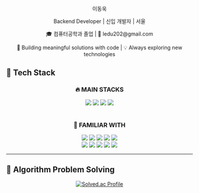 <p align="center">이동욱 </p>
<p align="center">Backend Developer | 신입 개발자 | 서울</p>
<p align="center">🎓 컴퓨터공학과 졸업 | 📧 ledu202@gmail.com</p>
<p align="center">🚀 Building meaningful solutions with code | 💡 Always exploring new technologies</p>



## 🔧 Tech Stack

<div align="center">
  <h3>🔥 MAIN STACKS</h3>
  <img src="https://img.shields.io/badge/python-3776AB?style=for-the-badge&logo=python&logoColor=white">
  <img src="https://img.shields.io/badge/flask-000000?style=for-the-badge&logo=flask&logoColor=white">
  <img src="https://img.shields.io/badge/mysql-4479A1?style=for-the-badge&logo=mysql&logoColor=white">
  <img src="https://img.shields.io/badge/docker-2496ED?style=for-the-badge&logo=docker&logoColor=white">
</div>

<br>

<div align="center">
  <h3>🧩 FAMILIAR WITH</h3>
  
  <img src="https://img.shields.io/badge/java-007396?style=for-the-badge&logo=java&logoColor=white"> 
  <img src="https://img.shields.io/badge/c-A8B9CC?style=for-the-badge&logo=c&logoColor=white">
  <img src="https://img.shields.io/badge/spring boot-6DB33F?style=for-the-badge&logo=springboot&logoColor=white"> 
  <img src="https://img.shields.io/badge/vue.js-4FC08D?style=for-the-badge&logo=vue.js&logoColor=white">
  <img src="https://img.shields.io/badge/apache airflow-017CEE?style=for-the-badge&logo=apacheairflow&logoColor=white">
  <br>
  <img src="https://img.shields.io/badge/oracle-F80000?style=for-the-badge&logo=oracle&logoColor=white"> 
  <img src="https://img.shields.io/badge/firebase-FFCA28?style=for-the-badge&logo=firebase&logoColor=black">
  <img src="https://img.shields.io/badge/html5-E34F26?style=for-the-badge&logo=html5&logoColor=white">
  <img src="https://img.shields.io/badge/css-1572B6?style=for-the-badge&logo=css3&logoColor=white">
  <img src="https://img.shields.io/badge/javascript-F7DF1E?style=for-the-badge&logo=javascript&logoColor=black"> 

</div>

---

## 🧩 Algorithm Problem Solving

<div align="center">
  <a href="https://solved.ac/ledu202">
    <img src="http://mazassumnida.wtf/api/v2/generate_badge?boj=ledu202" alt="Solved.ac Profile" />
  </a>
</div>

